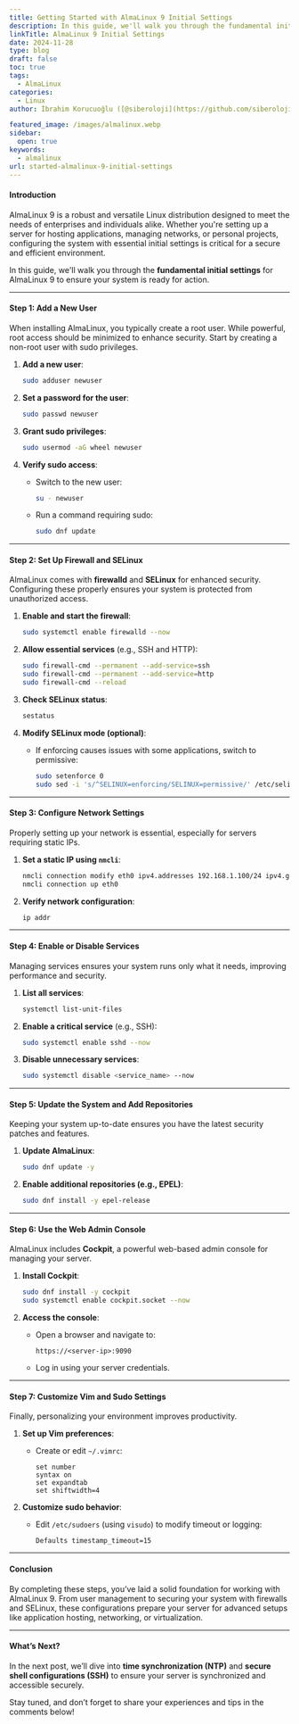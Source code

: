 ```yaml
---
title: Getting Started with AlmaLinux 9 Initial Settings
description: In this guide, we'll walk you through the fundamental initial settings for AlmaLinux 9 to ensure your system is ready for action.
linkTitle: AlmaLinux 9 Initial Settings
date: 2024-11-28
type: blog
draft: false
toc: true
tags:
  - AlmaLinux
categories:
  - Linux
author: İbrahim Korucuoğlu ([@siberoloji](https://github.com/siberoloji))

featured_image: /images/almalinux.webp
sidebar:
  open: true
keywords:
  - almalinux
url: started-almalinux-9-initial-settings
---
```

#### **Introduction**

AlmaLinux 9 is a robust and versatile Linux distribution designed to meet the needs of enterprises and individuals alike. Whether you're setting up a server for hosting applications, managing networks, or personal projects, configuring the system with essential initial settings is critical for a secure and efficient environment.

In this guide, we'll walk you through the **fundamental initial settings** for AlmaLinux 9 to ensure your system is ready for action.

---

#### **Step 1: Add a New User**

When installing AlmaLinux, you typically create a root user. While powerful, root access should be minimized to enhance security. Start by creating a non-root user with sudo privileges.

1. **Add a new user**:

   ```bash
   sudo adduser newuser
   ```

2. **Set a password for the user**:

   ```bash
   sudo passwd newuser
   ```

3. **Grant sudo privileges**:

   ```bash
   sudo usermod -aG wheel newuser
   ```

4. **Verify sudo access**:
   - Switch to the new user:

     ```bash
     su - newuser
     ```

   - Run a command requiring sudo:

     ```bash
     sudo dnf update
     ```

---

#### **Step 2: Set Up Firewall and SELinux**

AlmaLinux comes with **firewalld** and **SELinux** for enhanced security. Configuring these properly ensures your system is protected from unauthorized access.

1. **Enable and start the firewall**:

   ```bash
   sudo systemctl enable firewalld --now
   ```

2. **Allow essential services** (e.g., SSH and HTTP):

   ```bash
   sudo firewall-cmd --permanent --add-service=ssh
   sudo firewall-cmd --permanent --add-service=http
   sudo firewall-cmd --reload
   ```

3. **Check SELinux status**:

   ```bash
   sestatus
   ```

4. **Modify SELinux mode (optional)**:
   - If enforcing causes issues with some applications, switch to permissive:

     ```bash
     sudo setenforce 0
     sudo sed -i 's/^SELINUX=enforcing/SELINUX=permissive/' /etc/selinux/config
     ```

---

#### **Step 3: Configure Network Settings**

Properly setting up your network is essential, especially for servers requiring static IPs.

1. **Set a static IP using `nmcli`**:

   ```bash
   nmcli connection modify eth0 ipv4.addresses 192.168.1.100/24 ipv4.gateway 192.168.1.1 ipv4.dns 8.8.8.8 ipv4.method manual
   nmcli connection up eth0
   ```

2. **Verify network configuration**:

   ```bash
   ip addr
   ```

---

#### **Step 4: Enable or Disable Services**

Managing services ensures your system runs only what it needs, improving performance and security.

1. **List all services**:

   ```bash
   systemctl list-unit-files
   ```

2. **Enable a critical service** (e.g., SSH):

   ```bash
   sudo systemctl enable sshd --now
   ```

3. **Disable unnecessary services**:

   ```bash
   sudo systemctl disable <service_name> --now
   ```

---

#### **Step 5: Update the System and Add Repositories**

Keeping your system up-to-date ensures you have the latest security patches and features.

1. **Update AlmaLinux**:

   ```bash
   sudo dnf update -y
   ```

2. **Enable additional repositories (e.g., EPEL)**:

   ```bash
   sudo dnf install -y epel-release
   ```

---

#### **Step 6: Use the Web Admin Console**

AlmaLinux includes **Cockpit**, a powerful web-based admin console for managing your server.

1. **Install Cockpit**:

   ```bash
   sudo dnf install -y cockpit
   sudo systemctl enable cockpit.socket --now
   ```

2. **Access the console**:
   - Open a browser and navigate to:

     ```plaintext
     https://<server-ip>:9090
     ```

   - Log in using your server credentials.

---

#### **Step 7: Customize Vim and Sudo Settings**

Finally, personalizing your environment improves productivity.

1. **Set up Vim preferences**:
   - Create or edit `~/.vimrc`:

     ```plaintext
     set number
     syntax on
     set expandtab
     set shiftwidth=4
     ```

2. **Customize sudo behavior**:
   - Edit `/etc/sudoers` (using `visudo`) to modify timeout or logging:

     ```plaintext
     Defaults timestamp_timeout=15
     ```

---

#### **Conclusion**

By completing these steps, you’ve laid a solid foundation for working with AlmaLinux 9. From user management to securing your system with firewalls and SELinux, these configurations prepare your server for advanced setups like application hosting, networking, or virtualization.

---

#### **What’s Next?**

In the next post, we’ll dive into **time synchronization (NTP)** and **secure shell configurations (SSH)** to ensure your server is synchronized and accessible securely.

Stay tuned, and don’t forget to share your experiences and tips in the comments below!
